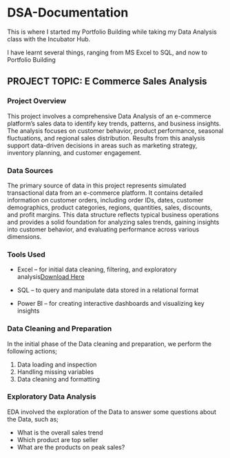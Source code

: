 # DSA-Documentation
This is where I started my Portfolio Building while taking my Data Analysis class with the Incubator Hub.

I have learnt several things, ranging from MS Excel to SQL, and now to Portfolio Building

## PROJECT TOPIC: E Commerce Sales Analysis

### Project Overview
This project involves a comprehensive Data Analysis of an e-commerce platform’s sales data to identify key trends, patterns, and business insights. The analysis focuses on customer behavior, product performance, seasonal fluctuations, and regional sales distribution. Results from this analysis support data-driven decisions in areas such as marketing strategy, inventory planning, and customer engagement.

### Data Sources
The primary source of data in this project represents simulated transactional data from an e-commerce platform. It contains detailed information on customer orders, including order IDs, dates, customer demographics, product categories, regions, quantities, sales, discounts, and profit margins. This data structure reflects typical business operations and provides a solid foundation for analyzing sales trends, gaining insights into customer behavior, and evaluating performance across various dimensions.

### Tools Used

- Excel – for initial data cleaning, filtering, and exploratory analysis[Download Here](https://www.microsoft.com)

- SQL – to query and manipulate data stored in a relational format

- Power BI – for creating interactive dashboards and visualizing key insights

### Data Cleaning and Preparation

In the initial phase of the Data cleaning and preparation, we perform the following actions;
1. Data loading and inspection
2. Handling missing variables
3. Data cleaning and formatting

### Exploratory Data Analysis
EDA involved the exploration of the Data to answer some questions about the Data, such as;
- What is the overall sales trend
- Which product are top seller
- What are the products on peak sales?

  

